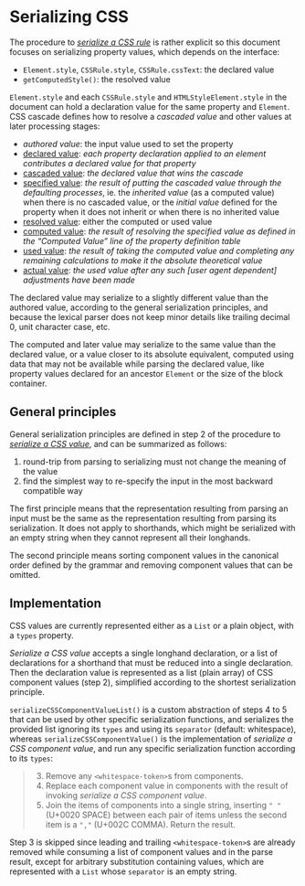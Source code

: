 
# Serializing CSS

The procedure to [*serialize a CSS rule*](https://drafts.csswg.org/cssom-1/#serialize-a-css-rule) is rather explicit so this document focuses on serializing property values, which depends on the interface:

  - `Element.style`, `CSSRule.style`, `CSSRule.cssText`: the declared value
  - `getComputedStyle()`: the resolved value

`Element.style` and each `CSSRule.style` and `HTMLStyleElement.style` in the document can hold a declaration value for the same property and `Element`. CSS cascade defines how to resolve a *cascaded value* and other values at later processing stages:

  - *authored value*: the input value used to set the property
  - [declared value](https://drafts.csswg.org/css-cascade-5/#declared): *each property declaration applied to an element contributes a declared value for that property*
  - [cascaded value](https://drafts.csswg.org/css-cascade-5/#cascaded): *the declared value that wins the cascade*
  - [specified value](https://drafts.csswg.org/css-cascade-5/#specified): *the result of putting the cascaded value through the defaulting processes*, ie. the *inherited value* (as a computed value) when there is no cascaded value, or the *initial value* defined for the property when it does not inherit or when there is no inherited value
  - [resolved value](https://drafts.csswg.org/cssom-1/#resolved-values): either the computed or used value
  - [computed value](https://drafts.csswg.org/css-cascade-5/#computed): *the result of resolving the specified value as defined in the “Computed Value” line of the property definition table*
  - [used value](https://drafts.csswg.org/css-cascade-5/#used): *the result of taking the computed value and completing any remaining calculations to make it the absolute theoretical value*
  - [actual value](https://drafts.csswg.org/css-cascade-5/#actual): *the used value after any such [user agent dependent] adjustments have been made*

The declared value may serialize to a slightly different value than the authored value, according to the general serialization principles, and because the lexical parser does not keep minor details like trailing decimal 0, unit character case, etc.

The computed and later value may serialize to the same value than the declared value, or a value closer to its absolute equivalent, computed using data that may not be available while parsing the declared value, like property values declared for an ancestor `Element` or the size of the block container.


## General principles

General serialization principles are defined in step 2 of the procedure to [*serialize a CSS value*](https://drafts.csswg.org/cssom-1/#serialize-a-css-value), and can be summarized as follows:

  1. round-trip from parsing to serializing must not change the meaning of the value
  2. find the simplest way to re-specify the input in the most backward compatible way

The first principle means that the representation resulting from parsing an input must be the same as the representation resulting from parsing its serialization. It does not apply to shorthands, which might be serialized with an empty string when they cannot represent all their longhands.

The second principle means sorting component values in the canonical order defined by the grammar and removing component values that can be omitted.


## Implementation

CSS values are currently represented either as a `List` or a plain object, with a `types` property.

*Serialize a CSS value* accepts a single longhand declaration, or a list of declarations for a shorthand that must be reduced into a single declaration. Then the declaration value is represented as a list (plain array) of CSS component values (step 2), simplified according to the shortest serialization principle.

`serializeCSSComponentValueList()` is a custom abstraction of steps 4 to 5 that can be used by other specific serialization functions, and serializes the provided list ignoring its `types` and using its `separator` (default: whitespace), whereas `serializeCSSComponentValue()` is the implementation of *serialize a CSS component value*, and run any specific serialization function according to its `types`:

  > 3. Remove any `<whitespace-token>`s from components.
  > 4. Replace each component value in components with the result of invoking *serialize a CSS component value*.
  > 5. Join the items of components into a single string, inserting `" "` (U+0020 SPACE) between each pair of items unless the second item is a `","` (U+002C COMMA). Return the result.

Step 3 is skipped since leading and trailing `<whitespace-token>`s are already removed while consuming a list of component values and in the parse result, except for arbitrary substitution containing values, which are represented with a `List` whose `separator` is an empty string.
